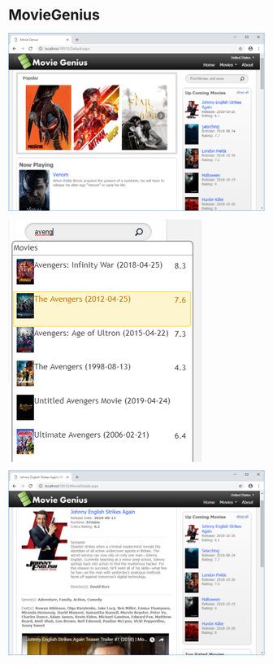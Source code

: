 MovieGenius
===========
![alt text](https://github.com/benmcleod/MovieGenius/blob/master/Screenshots/MainPage2.png)

![alt text](https://github.com/benmcleod/MovieGenius/blob/master/Screenshots/Autocomplete.png)

![alt text](https://github.com/benmcleod/MovieGenius/blob/master/Screenshots/MovieDetails2.png)
